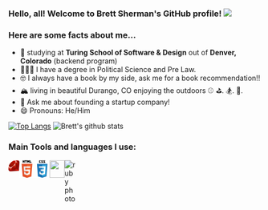 ### Hello, all! Welcome to Brett Sherman's GitHub profile! <img src="https://raw.githubusercontent.com/MartinHeinz/MartinHeinz/master/wave.gif" width="30px">

### Here are some facts about me...

- 📖 studying at **Turing School of Software & Design** out of **Denver, Colorado** (backend program)
- 👨🏼‍🎓 I have a degree in Political Science and Pre Law. 
- 🤓 I always have a book by my side, ask me for a book recommendation!!
- 🏔 living in beautiful Durango, CO enjoying the outdoors ⚾️  ⛳️. 🏂. 🧗. 
- 💬 Ask me about founding a startup company!
- 😄 Pronouns: He/Him

[![Top Langs](https://github-readme-stats.vercel.app/api/top-langs/?username=BJSherman80)](https://github.com/BJSherman80/github-readme-stats)
![Brett's github stats](https://github-readme-stats.vercel.app/api?username=BJSHerman80&show_icons=true&theme=vision-friendly-dark)

### Main Tools and languages I use: 

<img align="left" alt="ruby photo" width="22px" src="https://raw.githubusercontent.com/github/explore/80688e429a7d4ef2fca1e82350fe8e3517d3494d/topics/ruby/ruby.png" />
<img align="left" alt="html photo" height="35px" width="30px" src="https://raw.githubusercontent.com/github/explore/80688e429a7d4ef2fca1e82350fe8e3517d3494d/topics/html/html.png" />
<img align="left" alt="css photo" height="35px" width="30px" src="https://raw.githubusercontent.com/github/explore/80688e429a7d4ef2fca1e82350fe8e3517d3494d/topics/css/css.png" />
<img align="left" height="35px" width="30px" src=https://eggerapps.at/pgcommander/img/pg-commander-icon.png /> 
<img align="left" alt="ruby photo" width="22px" src="https://camo.githubusercontent.com/94fa83e498c5e132e5ce0b082b262ad29e79cd6d/68747470733a2f2f63646e2e6a7364656c6976722e6e65742f6e706d2f73696d706c652d69636f6e734076332f69636f6e732f736c61636b2e737667" /><br/>


<!--
**BJSherman80/BJSherman80** is a ✨ _special_ ✨ repository because its `README.md` (this file) appears on your GitHub profile.




